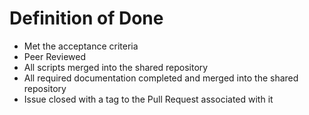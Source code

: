 # Definition of Done
- Met the acceptance criteria
- Peer Reviewed
- All scripts merged into the shared repository
- All required documentation completed and merged into the shared repository
- Issue closed with a tag to the Pull Request associated with it

